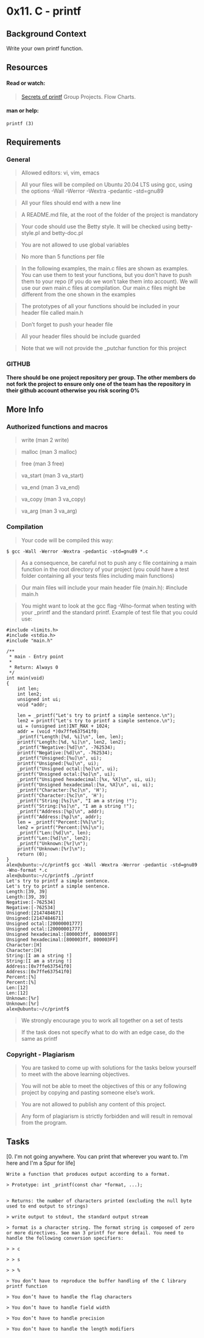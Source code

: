 # 0x11. C - printf

## Background Context

Write your own printf function.


## Resources

#### Read or watch:
> [Secrets of printf](https://www.academia.edu/10297206/Secrets_of_printf_)
> Group Projects.
> Flow Charts.

#### man or help:
```
printf (3)
```


## Requirements

### General

> Allowed editors: vi, vim, emacs

> All your files will be compiled on Ubuntu 20.04 LTS using gcc, using the options -Wall -Werror -Wextra -pedantic -std=gnu89

> All your files should end with a new line

> A README.md file, at the root of the folder of the project is mandatory

> Your code should use the Betty style. It will be checked using betty-style.pl and betty-doc.pl

> You are not allowed to use global variables

> No more than 5 functions per file

> In the following examples, the main.c files are shown as examples. You can use them to test your functions, but you don’t have to push them to your repo (if you do we won’t take them into account). We will use our own main.c files at compilation. Our main.c files might be different from the one shown in the examples

> The prototypes of all your functions should be included in your header file called main.h

> Don’t forget to push your header file

> All your header files should be include guarded

> Note that we will not provide the _putchar function for this project

### GITHUB

**There should be one project repository per group. The other members do not fork the project to ensure only one of the team has the repository in their github account otherwise you risk scoring 0%**


## More Info

### Authorized functions and macros

> write (man 2 write)

> malloc (man 3 malloc)

> free (man 3 free)

> va_start (man 3 va_start)

> va_end (man 3 va_end)

> va_copy (man 3 va_copy)

> va_arg (man 3 va_arg)

### Compilation

> Your code will be compiled this way:
```
$ gcc -Wall -Werror -Wextra -pedantic -std=gnu89 *.c
```

> As a consequence, be careful not to push any c file containing a main function in the root directory of your project (you could have a test folder containing all your tests files including main functions)

> Our main files will include your main header file (main.h): #include main.h

> You might want to look at the gcc flag -Wno-format when testing with your _printf and the standard printf. Example of test file that you could use:
```
#include <limits.h>
#include <stdio.h>
#include "main.h"

/**
 * main - Entry point
 *
 * Return: Always 0
 */
int main(void)
{
    int len;
    int len2;
    unsigned int ui;
    void *addr;

    len = _printf("Let's try to printf a simple sentence.\n");
    len2 = printf("Let's try to printf a simple sentence.\n");
    ui = (unsigned int)INT_MAX + 1024;
    addr = (void *)0x7ffe637541f0;
    _printf("Length:[%d, %i]\n", len, len);
    printf("Length:[%d, %i]\n", len2, len2);
    _printf("Negative:[%d]\n", -762534);
    printf("Negative:[%d]\n", -762534);
    _printf("Unsigned:[%u]\n", ui);
    printf("Unsigned:[%u]\n", ui);
    _printf("Unsigned octal:[%o]\n", ui);
    printf("Unsigned octal:[%o]\n", ui);
    _printf("Unsigned hexadecimal:[%x, %X]\n", ui, ui);
    printf("Unsigned hexadecimal:[%x, %X]\n", ui, ui);
    _printf("Character:[%c]\n", 'H');
    printf("Character:[%c]\n", 'H');
    _printf("String:[%s]\n", "I am a string !");
    printf("String:[%s]\n", "I am a string !");
    _printf("Address:[%p]\n", addr);
    printf("Address:[%p]\n", addr);
    len = _printf("Percent:[%%]\n");
    len2 = printf("Percent:[%%]\n");
    _printf("Len:[%d]\n", len);
    printf("Len:[%d]\n", len2);
    _printf("Unknown:[%r]\n");
    printf("Unknown:[%r]\n");
    return (0);
}
alex@ubuntu:~/c/printf$ gcc -Wall -Wextra -Werror -pedantic -std=gnu89 -Wno-format *.c
alex@ubuntu:~/c/printf$ ./printf
Let's try to printf a simple sentence.
Let's try to printf a simple sentence.
Length:[39, 39]
Length:[39, 39]
Negative:[-762534]
Negative:[-762534]
Unsigned:[2147484671]
Unsigned:[2147484671]
Unsigned octal:[20000001777]
Unsigned octal:[20000001777]
Unsigned hexadecimal:[800003ff, 800003FF]
Unsigned hexadecimal:[800003ff, 800003FF]
Character:[H]
Character:[H]
String:[I am a string !]
String:[I am a string !]
Address:[0x7ffe637541f0]
Address:[0x7ffe637541f0]
Percent:[%]
Percent:[%]
Len:[12]
Len:[12]
Unknown:[%r]
Unknown:[%r]
alex@ubuntu:~/c/printf$
```

> We strongly encourage you to work all together on a set of tests

> If the task does not specify what to do with an edge case, do the same as printf


### Copyright - Plagiarism

> You are tasked to come up with solutions for the tasks below yourself to meet with the above learning objectives.

> You will not be able to meet the objectives of this or any following project by copying and pasting someone else’s work.

> You are not allowed to publish any content of this project.

> Any form of plagiarism is strictly forbidden and will result in removal from the program.

## Tasks

[0. I'm not going anywhere. You can print that wherever you want to. I'm here and I'm a Spur for life]

```
Write a function that produces output according to a format.

> Prototype: int _printf(const char *format, ...);


> Returns: the number of characters printed (excluding the null byte used to end output to strings)

> write output to stdout, the standard output stream

> format is a character string. The format string is composed of zero or more directives. See man 3 printf for more detail. You need to handle the following conversion specifiers:

> > c

> > s

> > %

> You don’t have to reproduce the buffer handling of the C library printf function

> You don’t have to handle the flag characters

> You don’t have to handle field width

> You don’t have to handle precision

> You don’t have to handle the length modifiers
```


